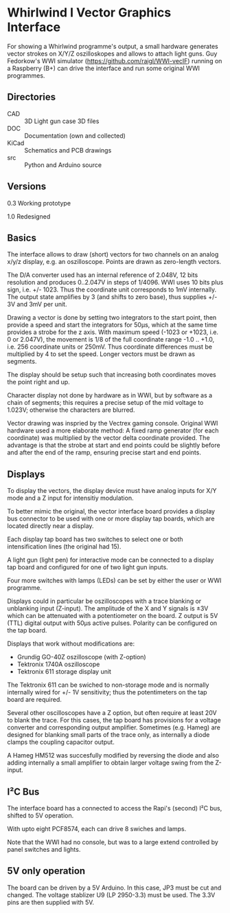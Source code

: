 # Whirlwind I Vector Graphics Interface

For showing a Whirlwind programme's output, a small hardware
generates vector strokes on X/Y/Z oszilloskopes
and allows to attach light guns.
Guy Fedorkow's WWI simulator (https://github.com/raigl/WWI-vecIF) running on a Raspberry (B+) 
can drive the interface and run some original WWI programmes.


## Directories

<dl>
<dt> CAD   <dd> 3D Light gun case 3D files 
<dt> DOC   <dd> Documentation (own and collected)  
<dt> KiCad <dd> Schematics and PCB drawings
<dt> src   <dd> Python and Arduino source
</dl>

## Versions

0.3     Working prototype

1.0     Redesigned


## Basics

The interface allows to draw (short) vectors for two channels
on an analog x/y/z display, e.g. an oszilloscope.
Points are drawn as zero-length vectors.

The D/A converter used has an internal reference of 2.048V, 12 bits
resolution and produces 0..2.047V in steps of 1/4096. 
WWI uses 10 bits plus sign, i.e. +/- 1023.
Thus the coordinate unit corresponds to 1mV internally.
The output state amplifies by 3 (and shifts to zero base), 
thus supplies +/- 3V and 3mV per unit. 

Drawing a vector is done by setting two integrators to the start point,
then provide a speed and start the integrators for 50µs,
which at the same time provides a strobe for the z axis.
With maximum speed (-1023 or +1023, i.e. 0 or 2.047V), the movement is 1/8 of the full coordinate range -1.0 .. +1.0,
i.e. 256 coordinate units or 250mV. 
Thus coordinate differences must be multiplied by 4 to set the speed. 
Longer vectors must be drawn as segments.

The display should be setup such that increasing both coordinates
moves the point right and up.

Character display not done by hardware as in WWI,
but by software as a chain of segments;
this requires a precise setup of the mid voltage
to 1.023V; otherwise the characters are blurred.

Vector drawing was inspried by the Vectrex gaming console.
Original WWI hardware used a more elaborate method:
A fixed ramp generator (for each coordinate) was multiplied by
the vector delta coordinate provided. 
The advantage is that the strobe at start and end points could be
slightly before and after the end of the ramp, ensuring
precise start and end points.


## Displays
 
To display the vectors, the display device must have analog inputs for X/Y mode
and a Z input for intensitiy modulation.

To better mimic the original, the vector interface board provides
a display bus connector to be used with one or more display tap boards,
which are located directly near a display.

Each display tap board has two switches to select one or both intensification
lines (the original had 15). 

A light gun (light pen) for interactive mode can be connected to a display tap board
and configured for one of two light gun inputs.

Four more switches with lamps (LEDs) can be set by either the user or WWI 
programme.

Displays could in particular be oszilloscopes with a trace blanking
or unblanking input (Z-input).
The amplitude of the X and Y signals is &plusmn;3V which can be attenuated
with a potentiometer on the board.
Z output is 5V (TTL) digital output with 50µs active pulses.
Polarity can be configured on the tap board.

Displays that work without modifications are:
- Grundig GO-40Z oszilloscope (with Z-option)
- Tektronix 1740A oszilloscope 
- Tektronix 611 storage display unit

The Tektronix 611 can be swiched to non-storage mode and is normally 
internally wired for +/- 1V sensitivity; 
thus the potentimeters on the tap board are required.

Several other oscilloscopes have a Z option, but often require
at least 20V to blank the trace.
For this cases, the tap board has provisions for a voltage converter
and corresponding output amplifier.
Sometimes (e.g. Hameg) are designed for blanking small parts of the trace
only, as internally a diode clamps the coupling capacitor output.

A Hameg HM512 was succesfully modified by reversing the diode and also
adding internally a small amplifier to obtain larger voltage swing
from the Z-input. 

## I²C Bus

The interface board has a connected to access the Rapi's (second) I²C bus,
shifted to 5V operation.

With upto eight PCF8574, each can drive 8 swiches and lamps.

Note that the WWI had no console, but was to a large extend controlled
by panel switches and lights.
  

## 5V only operation

The board can be driven by a 5V Arduino.
In this case, JP3 must be cut and changed.
The voltage stablizer U9 (LP 2950-3.3) must be used.
The 3.3V pins are then supplied with 5V.
 

